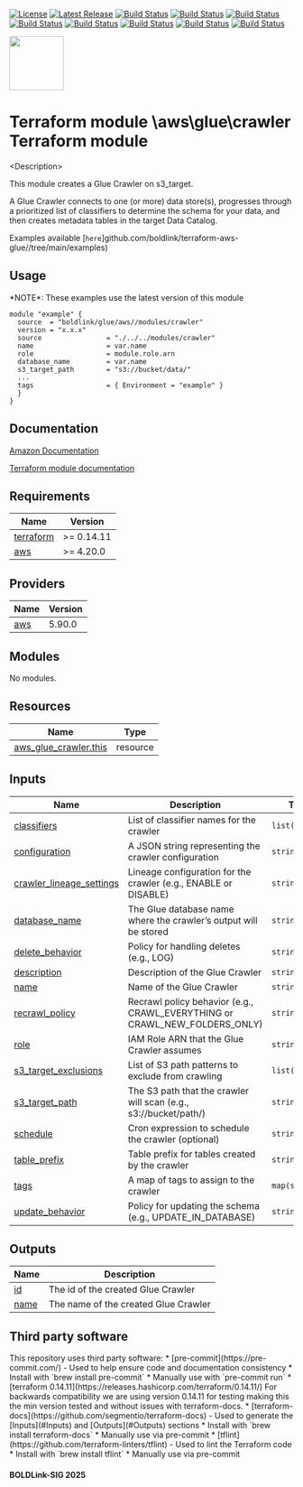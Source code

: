 [![License](https://img.shields.io/badge/License-Apache-blue.svg)](https://github.com/boldlink/terraform-aws-glue/blob/main/LICENSE)
[![Latest Release](https://img.shields.io/github/release/boldlink/terraform-aws-glue.svg)](https://github.com/boldlink/terraform-aws-glue/releases/latest)
[![Build Status](https://github.com/boldlink/terraform-aws-glue/actions/workflows/update.yaml/badge.svg)](https://github.com/boldlink/terraform-aws-glue/actions)
[![Build Status](https://github.com/boldlink/terraform-aws-glue/actions/workflows/release.yaml/badge.svg)](https://github.com/boldlink/terraform-aws-glue/actions)
[![Build Status](https://github.com/boldlink/terraform-aws-glue/actions/workflows/pre-commit.yaml/badge.svg)](https://github.com/boldlink/terraform-aws-glue/actions)
[![Build Status](https://github.com/boldlink/terraform-aws-glue/actions/workflows/pr-labeler.yaml/badge.svg)](https://github.com/boldlink/terraform-aws-glue/actions)
[![Build Status](https://github.com/boldlink/terraform-aws-glue/actions/workflows/module-examples-tests.yaml/badge.svg)](https://github.com/boldlink/terraform-aws-glue/actions)
[![Build Status](https://github.com/boldlink/terraform-aws-glue/actions/workflows/checkov.yaml/badge.svg)](https://github.com/boldlink/terraform-aws-glue/actions)
[![Build Status](https://github.com/boldlink/terraform-aws-glue/actions/workflows/auto-merge.yaml/badge.svg)](https://github.com/boldlink/terraform-aws-glue/actions)
[![Build Status](https://github.com/boldlink/terraform-aws-glue/actions/workflows/auto-badge.yaml/badge.svg)](https://github.com/boldlink/terraform-aws-glue/actions)

[<img src="https://avatars.githubusercontent.com/u/25388280?s=200&v=4" width="96"/>](https://boldlink.io)

<h1> Terraform  module \aws\glue\crawler Terraform module </h1>

\<Description>

This module creates a Glue Crawler on s3_target.

A Glue Crawler connects to one (or more) data store(s), progresses through a prioritized list of classifiers to determine the schema for your data, and then creates metadata tables in the target Data Catalog.

Examples available [`here`]github.com/boldlink/terraform-aws-glue//tree/main/examples)

<h2> Usage </h2>
*NOTE*: These examples use the latest version of this module

```console
module "example" {
  source  = "boldlink/glue/aws//modules/crawler"
  version = "x.x.x"
  source                = "./../../modules/crawler"
  name                  = var.name
  role                  = module.role.arn
  database_name         = var.name
  s3_target_path        = "s3://bucket/data/"
  ...
  tags                  = { Environment = "example" }
  }
}
```

<h2> Documentation </h2>

[Amazon Documentation](https://link)

[Terraform module documentation](https://link)

<!-- BEGINNING OF PRE-COMMIT-TERRAFORM DOCS HOOK -->
## Requirements

| Name | Version |
|------|---------|
| <a name="requirement_terraform"></a> [terraform](#requirement\_terraform) | >= 0.14.11 |
| <a name="requirement_aws"></a> [aws](#requirement\_aws) | >= 4.20.0 |

## Providers

| Name | Version |
|------|---------|
| <a name="provider_aws"></a> [aws](#provider\_aws) | 5.90.0 |

## Modules

No modules.

## Resources

| Name | Type |
|------|------|
| [aws_glue_crawler.this](https://registry.terraform.io/providers/hashicorp/aws/latest/docs/resources/glue_crawler) | resource |

## Inputs

| Name | Description | Type | Default | Required |
|------|-------------|------|---------|:--------:|
| <a name="input_classifiers"></a> [classifiers](#input\_classifiers) | List of classifier names for the crawler | `list(string)` | `[]` | no |
| <a name="input_configuration"></a> [configuration](#input\_configuration) | A JSON string representing the crawler configuration | `string` | `""` | no |
| <a name="input_crawler_lineage_settings"></a> [crawler\_lineage\_settings](#input\_crawler\_lineage\_settings) | Lineage configuration for the crawler (e.g., ENABLE or DISABLE) | `string` | `""` | no |
| <a name="input_database_name"></a> [database\_name](#input\_database\_name) | The Glue database name where the crawler’s output will be stored | `string` | n/a | yes |
| <a name="input_delete_behavior"></a> [delete\_behavior](#input\_delete\_behavior) | Policy for handling deletes (e.g., LOG) | `string` | `"LOG"` | no |
| <a name="input_description"></a> [description](#input\_description) | Description of the Glue Crawler | `string` | `""` | no |
| <a name="input_name"></a> [name](#input\_name) | Name of the Glue Crawler | `string` | n/a | yes |
| <a name="input_recrawl_policy"></a> [recrawl\_policy](#input\_recrawl\_policy) | Recrawl policy behavior (e.g., CRAWL\_EVERYTHING or CRAWL\_NEW\_FOLDERS\_ONLY) | `string` | `""` | no |
| <a name="input_role"></a> [role](#input\_role) | IAM Role ARN that the Glue Crawler assumes | `string` | n/a | yes |
| <a name="input_s3_target_exclusions"></a> [s3\_target\_exclusions](#input\_s3\_target\_exclusions) | List of S3 path patterns to exclude from crawling | `list(string)` | `[]` | no |
| <a name="input_s3_target_path"></a> [s3\_target\_path](#input\_s3\_target\_path) | The S3 path that the crawler will scan (e.g., s3://bucket/path/) | `string` | n/a | yes |
| <a name="input_schedule"></a> [schedule](#input\_schedule) | Cron expression to schedule the crawler (optional) | `string` | `null` | no |
| <a name="input_table_prefix"></a> [table\_prefix](#input\_table\_prefix) | Table prefix for tables created by the crawler | `string` | `""` | no |
| <a name="input_tags"></a> [tags](#input\_tags) | A map of tags to assign to the crawler | `map(string)` | `{}` | no |
| <a name="input_update_behavior"></a> [update\_behavior](#input\_update\_behavior) | Policy for updating the schema (e.g., UPDATE\_IN\_DATABASE) | `string` | `"UPDATE_IN_DATABASE"` | no |

## Outputs

| Name | Description |
|------|-------------|
| <a name="output_id"></a> [id](#output\_id) | The id of the created Glue Crawler |
| <a name="output_name"></a> [name](#output\_name) | The name of the created Glue Crawler |
<!-- END OF PRE-COMMIT-TERRAFORM DOCS HOOK -->

<h2> Third party software </h2>
This repository uses third party software:
* [pre-commit](https://pre-commit.com/) - Used to help ensure code and documentation consistency
  * Install with `brew install pre-commit`
  * Manually use with `pre-commit run`
* [terraform 0.14.11](https://releases.hashicorp.com/terraform/0.14.11/) For backwards compatibility we are using version 0.14.11 for testing making this the min version tested and without issues with terraform-docs.
* [terraform-docs](https://github.com/segmentio/terraform-docs) - Used to generate the [Inputs](#Inputs) and [Outputs](#Outputs) sections
  * Install with `brew install terraform-docs`
  * Manually use via pre-commit
* [tflint](https://github.com/terraform-linters/tflint) - Used to lint the Terraform code
  * Install with `brew install tflint`
  * Manually use via pre-commit

<h4> BOLDLink-SIG 2025 </h4>
